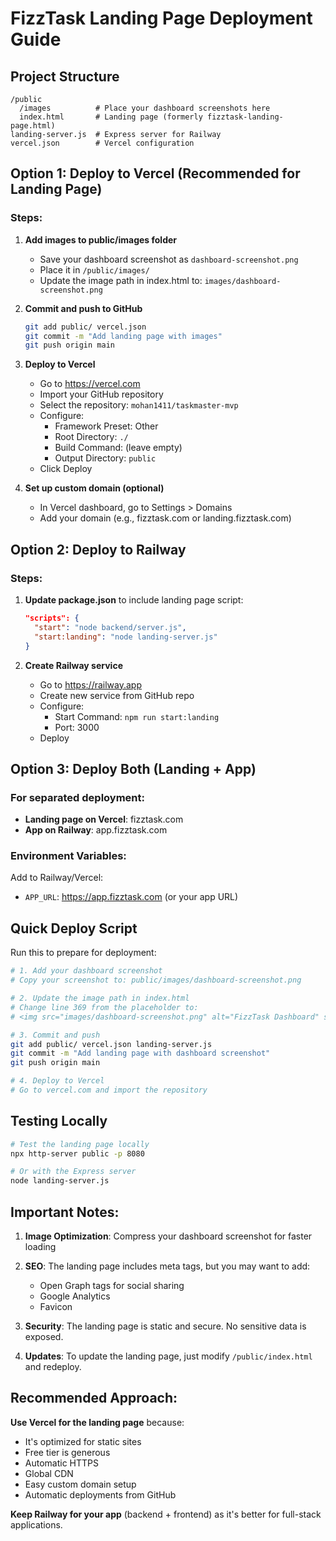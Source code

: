 # FizzTask Landing Page Deployment Guide

## Project Structure
```
/public
  /images          # Place your dashboard screenshots here
  index.html       # Landing page (formerly fizztask-landing-page.html)
landing-server.js  # Express server for Railway
vercel.json        # Vercel configuration
```

## Option 1: Deploy to Vercel (Recommended for Landing Page)

### Steps:
1. **Add images to public/images folder**
   - Save your dashboard screenshot as `dashboard-screenshot.png`
   - Place it in `/public/images/`
   - Update the image path in index.html to: `images/dashboard-screenshot.png`

2. **Commit and push to GitHub**
   ```bash
   git add public/ vercel.json
   git commit -m "Add landing page with images"
   git push origin main
   ```

3. **Deploy to Vercel**
   - Go to https://vercel.com
   - Import your GitHub repository
   - Select the repository: `mohan1411/taskmaster-mvp`
   - Configure:
     - Framework Preset: Other
     - Root Directory: `./`
     - Build Command: (leave empty)
     - Output Directory: `public`
   - Click Deploy

4. **Set up custom domain (optional)**
   - In Vercel dashboard, go to Settings > Domains
   - Add your domain (e.g., fizztask.com or landing.fizztask.com)

## Option 2: Deploy to Railway

### Steps:
1. **Update package.json** to include landing page script:
   ```json
   "scripts": {
     "start": "node backend/server.js",
     "start:landing": "node landing-server.js"
   }
   ```

2. **Create Railway service**
   - Go to https://railway.app
   - Create new service from GitHub repo
   - Configure:
     - Start Command: `npm run start:landing`
     - Port: 3000
   - Deploy

## Option 3: Deploy Both (Landing + App)

### For separated deployment:
- **Landing page on Vercel**: fizztask.com
- **App on Railway**: app.fizztask.com

### Environment Variables:
Add to Railway/Vercel:
- `APP_URL`: https://app.fizztask.com (or your app URL)

## Quick Deploy Script

Run this to prepare for deployment:

```bash
# 1. Add your dashboard screenshot
# Copy your screenshot to: public/images/dashboard-screenshot.png

# 2. Update the image path in index.html
# Change line 369 from the placeholder to:
# <img src="images/dashboard-screenshot.png" alt="FizzTask Dashboard" style="width: 100%; height: auto; display: block; border-radius: 10px;">

# 3. Commit and push
git add public/ vercel.json landing-server.js
git commit -m "Add landing page with dashboard screenshot"
git push origin main

# 4. Deploy to Vercel
# Go to vercel.com and import the repository
```

## Testing Locally

```bash
# Test the landing page locally
npx http-server public -p 8080

# Or with the Express server
node landing-server.js
```

## Important Notes:

1. **Image Optimization**: Compress your dashboard screenshot for faster loading
2. **SEO**: The landing page includes meta tags, but you may want to add:
   - Open Graph tags for social sharing
   - Google Analytics
   - Favicon

3. **Security**: The landing page is static and secure. No sensitive data is exposed.

4. **Updates**: To update the landing page, just modify `/public/index.html` and redeploy.

## Recommended Approach:

**Use Vercel for the landing page** because:
- It's optimized for static sites
- Free tier is generous
- Automatic HTTPS
- Global CDN
- Easy custom domain setup
- Automatic deployments from GitHub

**Keep Railway for your app** (backend + frontend) as it's better for full-stack applications.

